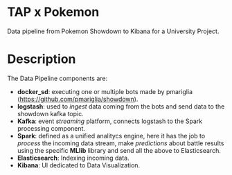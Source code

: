 # TAP x Pokemon
Data pipeline from Pokemon Showdown to Kibana for a University Project.

# Description
The Data Pipeline components are:

- **docker_sd**: executing one or multiple bots made by pmariglia (https://github.com/pmariglia/showdown).
- **logstash**: used to *ingest* data coming from the bots and send data to the showdown kafka topic.
- **Kafka**: event *streaming* platform, connects logstash to the Spark processing component.
- **Spark**: defined as a unified analitycs engine, here it has the job to *process* the incoming data stream, make *predictions* about battle results using the specific **MLlib** library and send all the above to Elasticsearch.
- **Elasticsearch**: Indexing incoming data.
- **Kibana**: UI dedicated to Data Visualization.

